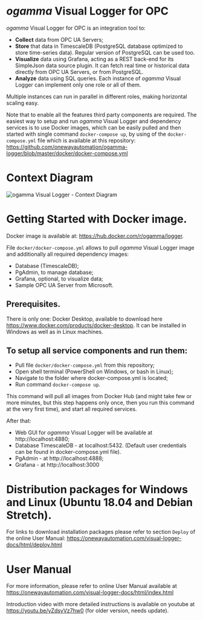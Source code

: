 # *ogamma* Visual Logger for OPC

*ogamma* Visual Logger for OPC is an integration tool to:
* **Collect** data from OPC UA Servers;
* **Store** that data in TimescaleDB (PostgreSQL database optimized to store time-series data). Regular version of PostgreSQL can be used too.
* **Visualize** data using Grafana, acting as a REST back-end for its SimpleJson data source plugin. It can fetch real time or historical data directly from OPC UA Servers, or from PostgreSQL.
* **Analyze** data using SQL queries.
Each instance of *ogamma* Visual Logger can implement only one role or all of them.

Multiple instances can run in parallel in different roles, making horizontal scaling easy.

Note that to enable all the features third party components are required.  The easiest way to setup and run *ogamma* Visual Logger and dependency services is to use Docker images, which can be easily pulled and then started with single command ``docker-compose up``, by using of the ``docker-compose.yml`` file which is available at this repository: https://github.com/onewayautomation/ogamma-logger/blob/master/docker/docker-compose.yml

# Context Diagram
![*ogamma* Visual Logger - Context Diagram](https://raw.githubusercontent.com/onewayautomation/ogamma-logger/master/ContextDiagram.png)

# Getting Started with Docker image.

Docker image is available at: https://hub.docker.com/r/ogamma/logger.

File ``docker/docker-compose.yml`` allows to pull *ogamma* Visual Logger image and additionally all required dependency images:
* Database (TimescaleDB);
* PgAdmin, to manage database;
* Grafana, optional, to visualize data;
* Sample OPC UA Server from Microsoft.

## Prerequisites.

There is only one: Docker Desktop, available to download here https://www.docker.com/products/docker-desktop. It can be installed in Windows as well as in Linux machines.

## To setup all service components and run them:

* Pull file ``docker/docker-compose.yml`` from this repository;
* Open shell terminal (PowerShell on Windows, or bash in Linux);
* Navigate to the folder where docker-compose.yml is located;
* Run command ``docker-compose up``.

This command will pull all images from Docker Hub (and might take few or more minutes, but this step happens only once, then you run this command at the very first time), and start all required services.

After that:
* Web GUI for *ogamma* Visual Logger will be available at http://localhost:4880;
* Database TimescaleDB - at localhost:5432. (Default user credentials can be found in docker-compose.yml file).
* PgAdmin - at http://localhost:4888;
* Grafana - at http://localhost:3000

# Distribution packages for Windows and Linux (Ubuntu 18.04 and Debian  Stretch).

For links to download installation packages please refer to section ``Deploy`` of the online User Manual: https://onewayautomation.com/visual-logger-docs/html/deploy.html

# User Manual

For more information, please refer to online User Manual available at https://onewayautomation.com/visual-logger-docs/html/index.html


Introduction video with more detailed instructions is available on youtube at https://youtu.be/yZdsyVz7hw0 (for older version, needs update).